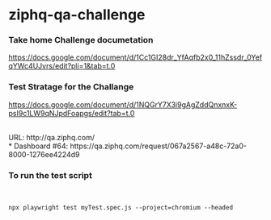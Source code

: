 # ziphq-qa-challenge

### Take home Challenge documetation 
https://docs.google.com/document/d/1Cc1GI28dr_YfAqfb2x0_11hZssdr_0YefqYWc4UJvrs/edit?pli=1&tab=t.0

### Test Stratage for the Challange 
https://docs.google.com/document/d/1NQGrY7X3i9gAgZddQnxnxK-psI9c1LW9qNJpdFoapgs/edit?tab=t.0

 <br>
URL: http://qa.ziphq.com/
<!-- <br>
Username: `enborodin+qatesting@gmail.com`
<br>
Password: -->
<br>
* Dashboard #64: https://qa.ziphq.com/request/067a2567-a48c-72a0-8000-1276ee4224d9 
<!--    - Dashboard #65: https://qa.ziphq.com/request/067914a4-5d28-76f4-8000-2214f35c434c -->
<!--    - Dashboard #66: https://qa.ziphq.com/request/067a39c8-1021-7252-8000-e241dfc30a46 
        - Dashboard #67: https://qa.ziphq.com/request/067a39c8-1021-7252-8000-e241dfc30a46
        - Dashboard #68: https://qa.ziphq.com/request/067a5844-a496-79a7-8000-5afd735e987b
-->

### To run the test script 
<br>

`npx playwright test myTest.spec.js --project=chromium --headed`